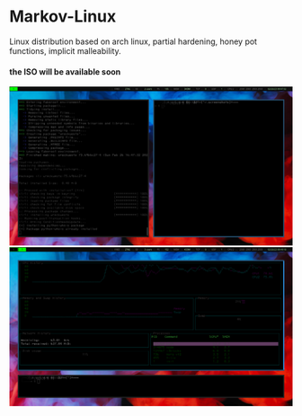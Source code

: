 # Markov-Linux
 Linux distribution based on arch linux, partial hardening, honey pot functions, implicit malleability.

#### the ISO will be available soon
![Screen_1](docs/screenshot_004.png)
![Screen_2](docs/screenshot_005.png)

